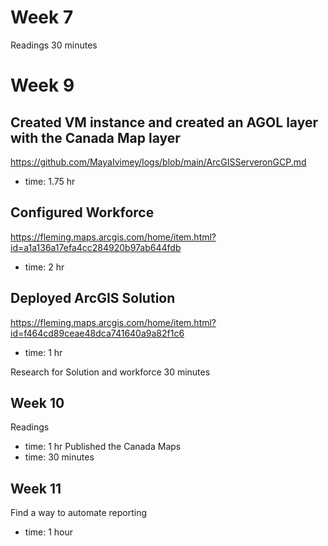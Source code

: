 # Week 7
Readings 30 minutes

# Week 9
## Created VM instance and created an AGOL layer with the Canada Map layer 
 https://github.com/MayaIvimey/logs/blob/main/ArcGISServeronGCP.md
 - time: 1.75 hr
## Configured Workforce
https://fleming.maps.arcgis.com/home/item.html?id=a1a136a17efa4cc284920b97ab644fdb
- time: 2 hr
## Deployed ArcGIS Solution
https://fleming.maps.arcgis.com/home/item.html?id=f464cd89ceae48dca741640a9a82f1c6
- time: 1 hr

Research for Solution and workforce 30 minutes
## Week 10
Readings 
- time: 1 hr
Published the Canada Maps
- time: 30 minutes
## Week 11
Find a way to automate reporting
 - time: 1 hour
